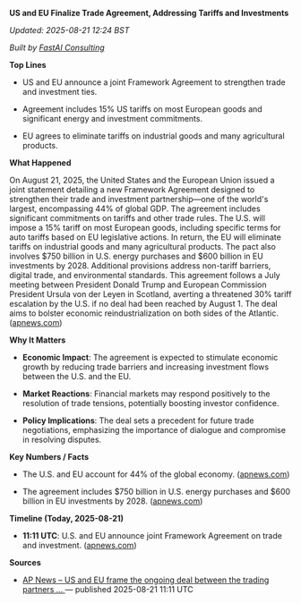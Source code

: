 **US and EU Finalize Trade Agreement, Addressing Tariffs and Investments**

_Updated: 2025-08-21 12:24 BST_

_Built by [FastAI Consulting](https://fastaiconsulting.net)_

**Top Lines**

- US and EU announce a joint Framework Agreement to strengthen trade and investment ties.

- Agreement includes 15% US tariffs on most European goods and significant energy and investment commitments.

- EU agrees to eliminate tariffs on industrial goods and many agricultural products.

**What Happened**

On August 21, 2025, the United States and the European Union issued a joint statement detailing a new Framework Agreement designed to strengthen their trade and investment partnership—one of the world's largest, encompassing 44% of global GDP. The agreement includes significant commitments on tariffs and other trade rules. The U.S. will impose a 15% tariff on most European goods, including specific terms for auto tariffs based on EU legislative actions. In return, the EU will eliminate tariffs on industrial goods and many agricultural products. The pact also involves $750 billion in U.S. energy purchases and $600 billion in EU investments by 2028. Additional provisions address non-tariff barriers, digital trade, and environmental standards. This agreement follows a July meeting between President Donald Trump and European Commission President Ursula von der Leyen in Scotland, averting a threatened 30% tariff escalation by the U.S. if no deal had been reached by August 1. The deal aims to bolster economic reindustrialization on both sides of the Atlantic. ([apnews.com](https://apnews.com/article/f49188375527cac6a4d458b49f641bab?utm_source=openai))

**Why It Matters**

- **Economic Impact**: The agreement is expected to stimulate economic growth by reducing trade barriers and increasing investment flows between the U.S. and the EU.

- **Market Reactions**: Financial markets may respond positively to the resolution of trade tensions, potentially boosting investor confidence.

- **Policy Implications**: The deal sets a precedent for future trade negotiations, emphasizing the importance of dialogue and compromise in resolving disputes.

**Key Numbers / Facts**

- The U.S. and EU account for 44% of the global economy. ([apnews.com](https://apnews.com/article/f49188375527cac6a4d458b49f641bab?utm_source=openai))

- The agreement includes $750 billion in U.S. energy purchases and $600 billion in EU investments by 2028. ([apnews.com](https://apnews.com/article/f49188375527cac6a4d458b49f641bab?utm_source=openai))

**Timeline (Today, 2025-08-21)**

- **11:11 UTC**: U.S. and EU announce joint Framework Agreement on trade and investment. ([apnews.com](https://apnews.com/article/f49188375527cac6a4d458b49f641bab?utm_source=openai))

**Sources**

- [AP News – US and EU frame the ongoing deal between the trading partners ... ](https://apnews.com/article/f49188375527cac6a4d458b49f641bab) — published 2025-08-21 11:11 UTC 